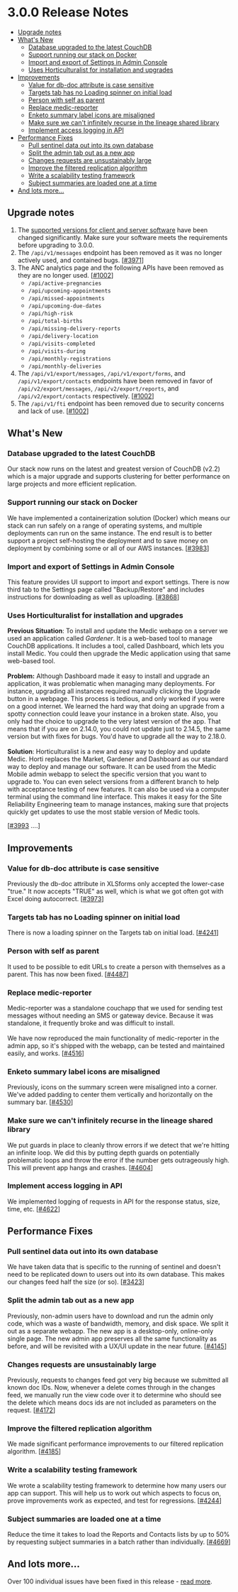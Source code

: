 # 3.0.0 Release Notes

- [Upgrade notes](#upgrade-notes)
- [What's New](#whats-new)
    - [Database upgraded to the latest CouchDB](#database-upgraded-to-the-latest-couchdb)
    - [Support running our stack on Docker](#support-running-our-stack-on-docker)
    - [Import and export of Settings in Admin Console](#import-and-export-of-settings-in-admin-console)
    - [Uses Horticulturalist for installation and upgrades](#uses-horticulturalist-for-installation-and-upgrades)
- [Improvements](#improvements)
    - [Value for db-doc attribute is case sensitive](#value-for-db-doc-attribute-is-case-sensitive)
    - [Targets tab has no Loading spinner on initial load](#targets-tab-has-no-loading-spinner-on-initial-load)
    - [Person with self as parent](#person-with-self-as-parent)
    - [Replace medic-reporter](#replace-medic-reporter)
    - [Enketo summary label icons are misaligned](#enketo-summary-label-icons-are-misaligned)
    - [Make sure we can't infinitely recurse in the lineage shared library](#make-sure-we-cant-infinitely-recurse-in-the-lineage-shared-library)
    - [Implement access logging in API](#implement-access-logging-in-api)
- [Performance Fixes](#performance-fixes)
    - [Pull sentinel data out into its own database](#pull-sentinel-data-out-into-its-own-database)
    - [Split the admin tab out as a new app](#split-the-admin-tab-out-as-a-new-app)
    - [Changes requests are unsustainably large](#changes-requests-are-unsustainably-large)
    - [Improve the filtered replication algorithm](#improve-the-filtered-replication-algorithm)
    - [Write a scalability testing framework](#write-a-scalability-testing-framework)
    - [Subject summaries are loaded one at a time](#subject-summaries-are-loaded-one-at-a-time)
- [And lots more…](#and-lots-more)

## Upgrade notes

1.  The [supported versions for client and server software](https://docs.communityhealthtoolkit.org/core/overview/supported-software/) have been changed significantly. Make sure your software meets the requirements before upgrading to 3.0.0.
1.  The `/api/v1/messages` endpoint has been removed as it was no longer actively used, and contained bugs. [[#3971](https://github.com/medic/medic-webapp/issues/3971)]
1.  The ANC analytics page and the following APIs have been removed as they are no longer used. [[#1002](https://github.com/medic/medic-webapp/issues/1002)]
    *   `/api/active-pregnancies`
    *   `/api/upcoming-appointments`
    *   `/api/missed-appointments`
    *   `/api/upcoming-due-dates`
    *   `/api/high-risk`
    *   `/api/total-births`
    *   `/api/missing-delivery-reports`
    *   `/api/delivery-location`
    *   `/api/visits-completed`
    *   `/api/visits-during`
    *   `/api/monthly-registrations`
    *   `/api/monthly-deliveries`
1.  The `/api/v1/export/messages`, `/api/v1/export/forms`, and `/api/v1/export/contacts` endpoints have been removed in favor of `/api/v2/export/messages`, `/api/v2/export/reports`, and `/api/v2/export/contacts` respectively. [[#1002](https://github.com/medic/medic-webapp/issues/1002)]
1.  The `/api/v1/fti` endpoint has been removed due to security concerns and lack of use. [[#1002](https://github.com/medic/medic-webapp/issues/1002)]


## What's New


### Database upgraded to the latest CouchDB

Our stack now runs on the latest and greatest version of CouchDB (v2.2) which is a major upgrade and supports clustering for better performance on large projects and more efficient replication.


### Support running our stack on Docker

We have implemented a containerization solution (Docker) which means our stack can run safely on a range of operating systems, and multiple deployments can run on the same instance. The end result is to better support a project self-hosting the deployment and to save money on deployment by combining some or all of our AWS instances. [[#3983](https://github.com/medic/medic-webapp/issues/3983)]


### Import and export of Settings in Admin Console

This feature provides UI support to import and export settings. There is now third tab to the Settings page called "Backup/Restore" and includes instructions for downloading as well as uploading. [[#3868](https://github.com/medic/medic-webapp/issues/3868)]


### Uses Horticulturalist for installation and upgrades

**Previous Situation**: To install and update the Medic webapp on a server we used an application called _Gardener_. It is a web-based tool to manage CouchDB applications. It includes a tool, called Dashboard, which lets you install Medic. You could then upgrade the Medic application using that same web-based tool. \
 \
**Problem:** Although Dashboard made it easy to install and upgrade an application, it was problematic when managing many deployments. For instance, upgrading all instances required manually clicking the Upgrade button in a webpage. This process is tedious, and only worked if you were on a good internet. We learned the hard way that doing an upgrade from a spotty connection could leave your instance in a broken state. Also, you only had the choice to upgrade to the very latest version of the app. That means that if you are on 2.14.0, you could not update just to 2.14.5, the same version but with fixes for bugs. You'd have to upgrade all the way to 2.18.0. \
 \
**Solution**: Horticulturalist is a new and easy way to deploy and update Medic. Horti replaces the Market, Gardener and Dashboard as our standard way to deploy and manage our software. It can be used from the Medic Mobile admin webapp to select the specific version that you want to upgrade to. You can even select versions from a different branch to help with acceptance testing of new features. It can also be used via a computer terminal using the command line interface. This makes it easy for the Site Reliability Engineering team to manage instances, making sure that projects quickly get updates to use the most stable version of Medic tools.

[[#3993](https://github.com/medic/medic-webapp/issues/3993) ….]


## Improvements


### Value for db-doc attribute is case sensitive

Previously the db-doc attribute in XLSforms only accepted the lower-case "true." It now accepts "TRUE" as well, which is what we got often got with Excel doing autocorrect. [[#3973](https://github.com/medic/medic-webapp/issues/3973)]


### Targets tab has no Loading spinner on initial load

There is now a loading spinner on the Targets tab on initial load. [[#4241](https://github.com/medic/medic-webapp/issues/4241)]


### Person with self as parent

It used to be possible to edit URLs to create a person with themselves as a parent. This has now been fixed. [[#4487](https://github.com/medic/medic-webapp/issues/4487)]


### Replace medic-reporter

Medic-reporter was a standalone couchapp that we used for sending test messages without needing an SMS or gateway device. Because it was standalone, it frequently broke and was difficult to install. \
 \
We have now reproduced the main functionality of medic-reporter in the admin app, so it's shipped with the webapp, can be tested and maintained easily, and works. [[#4516](https://github.com/medic/medic-webapp/issues/4516)]


### Enketo summary label icons are misaligned

Previously, icons on the summary screen were misaligned into a corner. We've added padding to center them vertically and horizontally on the summary bar. [[#4530](https://github.com/medic/medic-webapp/issues/4530)]


### Make sure we can't infinitely recurse in the lineage shared library

We put guards in place to cleanly throw errors if we detect that we're hitting an infinite loop. We did this by putting depth guards on potentially problematic loops and throw the error if the number gets outrageously high. This will prevent app hangs and crashes. [[#4604](https://github.com/medic/medic-webapp/issues/4604)]


### Implement access logging in API

We implemented logging of requests in API for the response status, size, time, etc. [[#4622](https://github.com/medic/medic-webapp/issues/4622)]


## Performance Fixes


### Pull sentinel data out into its own database

We have taken data that is specific to the running of sentinel and doesn't need to be replicated down to users out into its own database. This makes our changes feed half the size (or so). [[#3423](https://github.com/medic/medic-webapp/issues/3423)]


### Split the admin tab out as a new app

Previously, non-admin users have to download and run the admin only code, which was a waste of bandwidth, memory, and disk space. We split it out as a separate webapp. The new app is a desktop-only, online-only single page. The new admin app preserves all the same functionality as before, and will be revisited with a UX/UI update in the near future. [[#4145](https://github.com/medic/medic-webapp/issues/4145)]


### Changes requests are unsustainably large

Previously, requests to changes feed got very big because we submitted all known doc IDs. Now, whenever a delete comes through in the changes feed, we manually run the view code over it to determine who should see the delete which means docs ids are not included as parameters on the request. [[#4172](https://github.com/medic/medic-webapp/issues/4172)]


### Improve the filtered replication algorithm

We made significant performance improvements to our filtered replication algorithm. [[#4185](https://github.com/medic/medic-webapp/issues/4185)]


### Write a scalability testing framework

We wrote a scalability testing framework to determine how many users our app can support. This will help us to work out which aspects to focus on, prove improvements work as expected, and test for regressions. [[#4244](https://github.com/medic/medic-webapp/issues/4244)]


### Subject summaries are loaded one at a time

Reduce the time it takes to load the Reports and Contacts lists by up to 50% by requesting subject summaries in a batch rather than individually. [[#4669](https://github.com/medic/medic-webapp/issues/4669)]


## And lots more…

Over 100 individual issues have been fixed in this release - [read more](https://github.com/medic/medic-webapp/blob/master/Changes.md#300).
